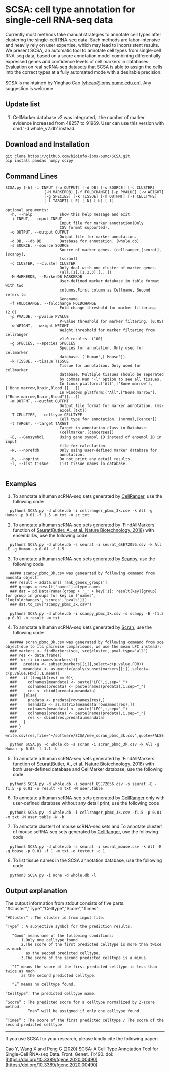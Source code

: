 # SCSA: cell type annotation for single-cell RNA-seq data
Currently most methods take manual strategies to annotate cell types after clustering the single-cell RNA-seq data. Such methods are labor-intensive and heavily rely on user expertise, which may lead to inconsistent results. We present SCSA, an automatic tool to annotate cell types from single-cell RNA-seq data, based on a score annotation model combining differentially expressed genes and confidence levels of cell markers in databases. Evaluation on real scRNA-seq datasets that SCSA is able to assign the cells into the correct types at a fully automated mode with a desirable precision.<br><br>
SCSA is maintained by Yinghao Cao [yhcao@ibms.pumc.edu.cn]. 
Any suggestion is welcome.

## Update list
1. CellMarker database v2 was integrated，the number of marker evidence increased from 48257 to 91969. User can use this version with cmd '-d whole_v2.db' instead.
##

## Download and Installation
```
git clone https://github.com/bioinfo-ibms-pumc/SCSA.git
pip install pandas numpy scipy
```
## Command Lines

```  
SCSA.py [-h] -i INPUT [-o OUTPUT] [-d DB] [-s SOURCE] [-c CLUSTER]
                 [-M MARKERDB] [-f FOLDCHANGE] [-p PVALUE] [-w WEIGHT]
                 [-g SPECIES] [-k TISSUE] [-m OUTFMT] [-T CELLTYPE]
                 [-t TARGET] [-E] [-N] [-b] [-l]

optional arguments:
  -h, --help            show this help message and exit
  -i INPUT, --input INPUT
                        Input file for marker annotation(Only
                        CSV format supported).
  -o OUTPUT, --output OUTPUT
                        Output file for marker annotation.
  -d DB, --db DB        Database for annotation. (whole.db)
  -s SOURCE, --source SOURCE
                        Source of marker genes. (cellranger,[seurat],[scanpy],
                        [scran])
  -c CLUSTER, --cluster CLUSTER
                        Only deal with one cluster of marker genes.
                        (all,[1],[1,2,3],[...])
  -M MARKERDB, --MarkerDB MARKERDB
                        User-defined marker database in table format with two
                        columns.First column as Cellname, Second refers to
                        Genename.
  -f FOLDCHANGE, --foldchange FOLDCHANGE
                        Fold change threshold for marker filtering. (2.0)
  -p PVALUE, --pvalue PVALUE
                        P-value threshold for marker filtering. (0.05)
  -w WEIGHT, --weight WEIGHT
                        Weight threshold for marker filtering from cellranger
                        v1.0 results. (100)
  -g SPECIES, --species SPECIES
                        Species for annotation. Only used for cellmarker
                        database. ('Human',['Mouse'])
  -k TISSUE, --tissue TISSUE
                        Tissue for annotation. Only used for cellmarker
                        database. Multiple tissues should be seperated 
                        by commas.Run '-l' option to see all tissues.
                        In linux platform:('All',['Bone marrow'],['Bone marrow,Brain,Blood'][...])
                        In windows platform:("All",["Bone marrow"],["Bone marrow,Brain,Blood"][...])
  -m OUTFMT, --outfmt OUTFMT
                        Output file format for marker annotation. (ms-
                        excel,[txt])
  -T CELLTYPE, --celltype CELLTYPE
                        Cell type for annotation. (normal,[cancer])
  -t TARGET, --target TARGET
                        Target to annotation class in Database.
                        (cellmarker,[cancersea])
  -E, --Gensymbol       Using gene symbol ID instead of ensembl ID in input
                        file for calculation.
  -N, --norefdb         Only using user-defined marker database for
                        annotation.
  -b, --noprint         Do not print any detail results.
  -l, --list_tissue     List tissue names in database.
  
```
## Examples
1. To annotate a human scRNA-seq sets generated by [CellRanger](https://support.10xgenomics.com/single-cell-gene-expression/software/overview/welcome), use the following code
```
  python3 SCSA.py -d whole.db -i cellranger_pbmc_3k.csv -k All -g Human -p 0.01 -f 1.5 -m txt -o sc.txt
```
2. To annotate a human scRNA-seq sets generated by 'FindAllMarkers' function of [Seurat(Butler, A., et al. Nature Biotechnology. 2018)](https://www.nature.com/articles/nbt.4096) with ensemblIDs, use the following code
```
  python3 SCSA.py -d whole.db -s seurat -i seurat_GSE72056.csv -k All -E -g Human -p 0.01 -f 1.5
```
3. To annotate a human scRNA-seq sets generated by [Scanpy](https://scanpy.readthedocs.io/en/stable/), use the following code
```
  ##### scanpy_pbmc_3k.csv was genearted by following command from anndata object:
  ### result = adata.uns['rank_genes_groups']
  ### groups = result['names'].dtype.names
  ### dat = pd.DataFrame({group + '_' + key[:1]: result[key][group] for group in groups for key in ['names', 'logfoldchanges','scores','pvals']})
  ### dat.to_csv("scanpy_pbmc_3k.csv")
  
  python3 SCSA.py -d whole.db -i scanpy_pbmc_3k.csv -s scanpy -E -f1.5 -p 0.01 -o result -m txt 
```
4. To annotate a human scRNA-seq sets generated by [Scran](https://rdrr.io/bioc/scran/), use the following code
```
  ###### scran_pbmc_3k.csv was generated by following command from sce object(due to its pairwise comparisons, we use the mean LFC instead):
  ### markers <- findMarkers(sce, sce$cluster, pval.type="all")
  ### res <- data.frame()
  ### for (i in names(markers)){
  ###   predata <- subset(markers[[i]],select=c(p.value,FDR))
  ###   meandata <- as.matrix(apply(subset(markers[[i]],select=-c(p.value,FDR)),1,mean)) 
  ###   if (length(res) == 0){
  ###     colnames(meandata) <- paste("LFC",i,sep="_")
  ###     colnames(predata) <- paste(names(predata),i,sep="_")
  ###     res <- cbind(predata,meandata)
  ###   }else{
  ###     predata <- predata[rownames(res),]
  ###     meandata <- as.matrix(meandata[rownames(res),])
  ###     colnames(meandata) <- paste("LFC",i,sep="_")
  ###     colnames(predata) <- paste(names(predata),i,sep="_")
  ###     res <- cbind(res,predata,meandata)
  ###   }
  ### }
  ### write.csv(res,file="~/software/SCSA/new_scran_pbmc_3k.csv",quote=FALSE)
  
  python SCSA.py -d whole.db -s scran -i scran_pbmc_3k.csv -k All -g Human -p 0.05 -f 1.1 -b
```
5. To annotate a human scRNA-seq sets generated by 'FindAllMarkers' function of [Seurat(Butler, A., et al. Nature Biotechnology. 2018)](https://www.nature.com/articles/nbt.4096) with both user-defined database and CellMarker database, use the following code
```
  python3 SCSA.py -d whole.db -i seurat_GSE72056.csv -s seurat -E -f1.5 -p 0.01 -o result -m txt -M user.table 
```
6. To annotate a human scRNA-seq sets generated by [CellRanger](https://support.10xgenomics.com/single-cell-gene-expression/software/overview/welcome) only with user-defined database without any detail print, use the following code
```
  python3 SCSA.py -d whole.db -i cellranger_pbmc_3k.csv -f1.5 -p 0.01 -m txt -M user.table -N -b
```
7. To annotate cluster1 of mouse scRNA-seq sets and 
To annotate cluster1 of mouse scRNA-seq sets generated by [CellRanger](https://support.10xgenomics.com/single-cell-gene-expression/software/overview/welcome), use the following code
```
  python3 SCSA.py -d whole.db -s seurat -i seurat_mouse.csv -k All -E -g Mouse -p 0.01 -f 1 -m txt -o testout -c 1
```
8. To list tissue names in the SCSA annotation database, use the following code
```
  python3 SCSA.py -i none -d whole.db -l
```
## Output explanation
The output information from stdout consists of five parts: "#Cluster","Type","Celltype","Score","Times"
```
“#Cluster” : The cluster id from input file.
```
```
“Type” : A subjective symbol for the prediction results.

   “Good” means one of the following conditions:
       1.Only one celltype found
       2.The score of the first predicted celltype is more than twice as much 
         as the second predicted celltype.
       3.The score of the second predicted celltype is a minus.

   “?” means the score of the first predicted celltype is less than twice as much
       as the second predicted celltype.

   “E” means no celltype found.
```
```
“Celltype”: The predicted celltype name.
```
```
“Score” : The predicted score for a celltype normalized by Z-score method. 
          “nan” will be assigned if only one celltype found. 
```
```
“Times” : The score of the first predicted celltype / The score of the second predicted celltype
```
---


If you use SCSA for your research, please kindly cite the following paper:

Cao Y, Wang X and Peng G (2020) SCSA: A Cell Type Annotation Tool for Single-Cell RNA-seq Data. Front. Genet. 11:490. doi:  [https://doi.org/10.3389/fgene.2020.00490](https://doi.org/10.3389/fgene.2020.00490)
